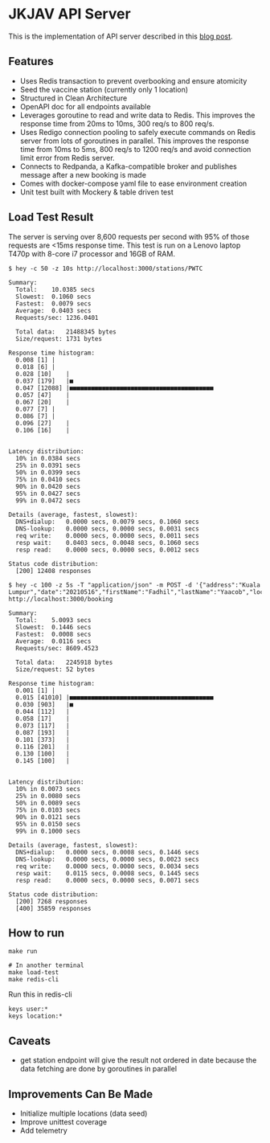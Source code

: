 # JKJAV API Server

This is the implementation of API server described in this [blog post](https://fadhil-blog.dev/blog/how-i-would-built-malaysia-az-site/).

## Features

- Uses Redis transaction to prevent overbooking and ensure atomicity
- Seed the vaccine station (currently only 1 location)
- Structured in Clean Architecture
- OpenAPI doc for all endpoints available
- Leverages goroutine to read and write data to Redis. This improves the response time from 20ms to 10ms, 300 req/s to 800 req/s.
- Uses Redigo connection pooling to safely execute commands on Redis server from lots of goroutines in parallel. This improves the response time from 10ms to 5ms, 800 req/s to 1200 req/s and avoid connection limit error from Redis server.
- Connects to Redpanda, a Kafka-compatible broker and publishes message after a new booking is made
- Comes with docker-compose yaml file to ease environment creation
- Unit test built with Mockery & table driven test

## Load Test Result

The server is serving over 8,600 requests per second with 95% of those requests are <15ms response time. This test is run on a Lenovo laptop T470p with 8-core i7 processor and 16GB of RAM.

```shell
$ hey -c 50 -z 10s http://localhost:3000/stations/PWTC

Summary:
  Total:	10.0385 secs
  Slowest:	0.1060 secs
  Fastest:	0.0079 secs
  Average:	0.0403 secs
  Requests/sec:	1236.0401
  
  Total data:	21488345 bytes
  Size/request:	1731 bytes

Response time histogram:
  0.008 [1]	|
  0.018 [6]	|
  0.028 [10]	|
  0.037 [179]	|■
  0.047 [12088]	|■■■■■■■■■■■■■■■■■■■■■■■■■■■■■■■■■■■■■■■■
  0.057 [47]	|
  0.067 [20]	|
  0.077 [7]	|
  0.086 [7]	|
  0.096 [27]	|
  0.106 [16]	|


Latency distribution:
  10% in 0.0384 secs
  25% in 0.0391 secs
  50% in 0.0399 secs
  75% in 0.0410 secs
  90% in 0.0420 secs
  95% in 0.0427 secs
  99% in 0.0472 secs

Details (average, fastest, slowest):
  DNS+dialup:	0.0000 secs, 0.0079 secs, 0.1060 secs
  DNS-lookup:	0.0000 secs, 0.0000 secs, 0.0031 secs
  req write:	0.0000 secs, 0.0000 secs, 0.0011 secs
  resp wait:	0.0403 secs, 0.0048 secs, 0.1060 secs
  resp read:	0.0000 secs, 0.0000 secs, 0.0012 secs

Status code distribution:
  [200]	12408 responses
```


```shell
$ hey -c 100 -z 5s -T "application/json" -m POST -d '{"address":"Kuala Lumpur","date":"20210516","firstName":"Fadhil","lastName":"Yaacob","location":"PWTC","mysejahteraId":"900127015527","phoneNumber":"0123456789"}' http://localhost:3000/booking

Summary:
  Total:	5.0093 secs
  Slowest:	0.1446 secs
  Fastest:	0.0008 secs
  Average:	0.0116 secs
  Requests/sec:	8609.4523
  
  Total data:	2245918 bytes
  Size/request:	52 bytes

Response time histogram:
  0.001 [1]	|
  0.015 [41010]	|■■■■■■■■■■■■■■■■■■■■■■■■■■■■■■■■■■■■■■■■
  0.030 [903]	|■
  0.044 [112]	|
  0.058 [17]	|
  0.073 [117]	|
  0.087 [193]	|
  0.101 [373]	|
  0.116 [201]	|
  0.130 [100]	|
  0.145 [100]	|


Latency distribution:
  10% in 0.0073 secs
  25% in 0.0080 secs
  50% in 0.0089 secs
  75% in 0.0103 secs
  90% in 0.0121 secs
  95% in 0.0150 secs
  99% in 0.1000 secs

Details (average, fastest, slowest):
  DNS+dialup:	0.0000 secs, 0.0008 secs, 0.1446 secs
  DNS-lookup:	0.0000 secs, 0.0000 secs, 0.0023 secs
  req write:	0.0000 secs, 0.0000 secs, 0.0034 secs
  resp wait:	0.0115 secs, 0.0008 secs, 0.1445 secs
  resp read:	0.0000 secs, 0.0000 secs, 0.0071 secs

Status code distribution:
  [200]	7268 responses
  [400]	35859 responses

```

## How to run

```shell
make run

# In another terminal
make load-test
make redis-cli
```

Run this in redis-cli
```
keys user:*
keys location:*
```

## Caveats
- get station endpoint will give the result not ordered in date because the data fetching are done by goroutines in parallel

## Improvements Can Be Made

- Initialize multiple locations (data seed)
- Improve unittest coverage
- Add telemetry
